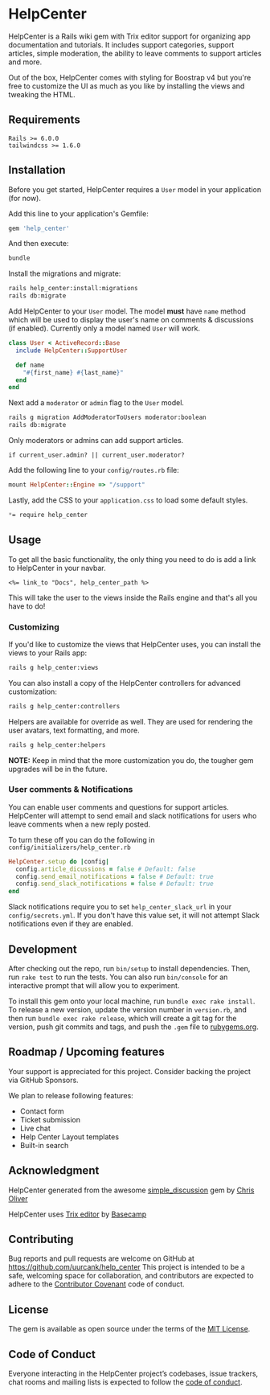 # HelpCenter

HelpCenter is a Rails wiki gem with Trix editor support for organizing app documentation and tutorials. It includes support categories, support articles, simple moderation, the ability to leave comments to support articles and more.

Out of the box, HelpCenter comes with styling for Boostrap v4 but you're free to customize the UI as much as you like by installing the views and tweaking the HTML.

## Requirements

```
Rails >= 6.0.0
tailwindcss >= 1.6.0
```

## Installation

Before you get started, HelpCenter requires a `User` model in your application (for now).

Add this line to your application's Gemfile:

```ruby
gem 'help_center'
```

And then execute:

```bash
bundle
```

Install the migrations and migrate:

```bash
rails help_center:install:migrations
rails db:migrate
```

Add HelpCenter to your `User` model. The model **must** have `name` method which will be used to display the user's name on comments & discussions (if enabled). Currently only a model named `User` will work.

```ruby
class User < ActiveRecord::Base
  include HelpCenter::SupportUser

  def name
    "#{first_name} #{last_name}"
  end
end
```

Next add a `moderator` or `admin` flag to the `User` model.

```bash
rails g migration AddModeratorToUsers moderator:boolean
rails db:migrate
```
Only moderators or admins can add support articles.

```
if current_user.admin? || current_user.moderator?
```

Add the following line to your `config/routes.rb` file:

```ruby
mount HelpCenter::Engine => "/support"
```

Lastly, add the CSS to your `application.css` to load some default styles.

```scss
*= require help_center
```

## Usage

To get all the basic functionality, the only thing you need to do is add a link to HelpCenter in your navbar.

```erb
<%= link_to "Docs", help_center_path %>
```

This will take the user to the views inside the Rails engine and that's all you have to do!

### Customizing

If you'd like to customize the views that HelpCenter uses, you can install the views to your Rails app:

```bash
rails g help_center:views
```

You can also install a copy of the HelpCenter controllers for advanced customization:

```bash
rails g help_center:controllers
```

Helpers are available for override as well. They are used for rendering the user avatars, text formatting, and more.

```bash
rails g help_center:helpers
```

**NOTE:** Keep in mind that the more customization you do, the tougher gem upgrades will be in the future.

### User comments & Notifications

You can enable user comments and questions for support articles. HelpCenter will attempt to send email and slack notifications for users who leave comments when a new reply posted.

To turn these off you can do the following in `config/initializers/help_center.rb`

```ruby
HelpCenter.setup do |config|
  config.article_dicussions = false # Default: false
  config.send_email_notifications = false # Default: true
  config.send_slack_notifications = false # Default: true
end
```

Slack notifications require you to set `help_center_slack_url` in your `config/secrets.yml`. If you don't have this value set, it will not attempt Slack notifications even if they are enabled.


## Development

After checking out the repo, run `bin/setup` to install dependencies. Then, run `rake test` to run the tests. You can also run `bin/console` for an interactive prompt that will allow you to experiment.

To install this gem onto your local machine, run `bundle exec rake install`. To release a new version, update the version number in `version.rb`, and then run `bundle exec rake release`, which will create a git tag for the version, push git commits and tags, and push the `.gem` file to [rubygems.org](https://rubygems.org).

## Roadmap / Upcoming features
Your support is appreciated for this project. Consider backing the project via GitHub Sponsors.

We plan to release following features:

- Contact form
- Ticket submission
- Live chat
- Help Center Layout templates
- Built-in search

## Acknowledgment

HelpCenter generated from the awesome [simple_discussion](https://github.com/excid3/simple_discussion) gem by [Chris Oliver](https://github.com/excid3)

HelpCenter uses [Trix editor](https://github.com/basecamp/trix) by [Basecamp](https://github.com/basecamp)

## Contributing

Bug reports and pull requests are welcome on GitHub at https://github.com/uurcank/help_center This project is intended to be a safe, welcoming space for collaboration, and contributors are expected to adhere to the [Contributor Covenant](http://contributor-covenant.org) code of conduct.

## License

The gem is available as open source under the terms of the [MIT License](http://opensource.org/licenses/MIT).

## Code of Conduct

Everyone interacting in the HelpCenter project’s codebases, issue trackers, chat rooms and mailing lists is expected to follow the [code of conduct](https://github.com/pasilobus/help_center/blob/master/CODE_OF_CONDUCT.md).
